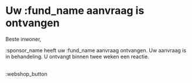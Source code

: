 # Uw :fund_name aanvraag is ontvangen

Beste inwoner,
&nbsp;

:sponsor_name heeft uw :fund_name aanvraag ontvangen. Uw aanvraag is in behandeling. 
U ontvangt binnen twee weken een reactie.
&nbsp;  
&nbsp;

:webshop_button